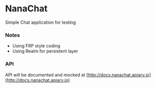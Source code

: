 # NanaChat

Simple Chat application for testing

### Notes

* Using FRP style coding
* Using Realm for persistent layer

### API

API will be documented and mocked at [http://docs.nanachat.apiary.io](http://docs.nanachat.apiary.io)